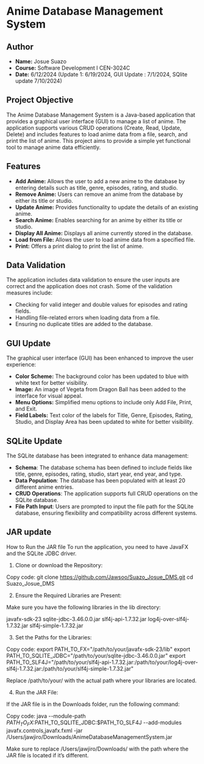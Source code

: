 # Anime Database Management System

## Author
- **Name:** Josue Suazo
- **Course:** Software Development I CEN-3024C
- **Date:** 6/12/2024 (Update 1: 6/19/2024, GUI Update : 7/1/2024, SQlite update 7/10/2024)

## Project Objective
The Anime Database Management System is a Java-based application that provides a graphical user interface (GUI) to manage a list of anime. The application supports various CRUD operations (Create, Read, Update, Delete) and includes features to load anime data from a file, search, and print the list of anime. This project aims to provide a simple yet functional tool to manage anime data efficiently.

## Features
- **Add Anime:** Allows the user to add a new anime to the database by entering details such as title, genre, episodes, rating, and studio.
- **Remove Anime:** Users can remove an anime from the database by either its title or studio.
- **Update Anime:** Provides functionality to update the details of an existing anime.
- **Search Anime:** Enables searching for an anime by either its title or studio.
- **Display All Anime:** Displays all anime currently stored in the database.
- **Load from File:** Allows the user to load anime data from a specified file.
- **Print:** Offers a print dialog to print the list of anime.
  
## Data Validation
The application includes data validation to ensure the user inputs are correct and the application does not crash. Some of the validation measures include:
- Checking for valid integer and double values for episodes and rating fields.
- Handling file-related errors when loading data from a file.
- Ensuring no duplicate titles are added to the database.

## GUI Update
The graphical user interface (GUI) has been enhanced to improve the user experience:
- **Color Scheme:** The background color has been updated to blue with white text for better visibility.
- **Image:** An image of Vegeta from Dragon Ball has been added to the interface for visual appeal.
- **Menu Options:** Simplified menu options to include only Add File, Print, and Exit.
- **Field Labels:** Text color of the labels for Title, Genre, Episodes, Rating, Studio, and Display Area has been updated to white for better visibility.

## SQLite Update
The SQLite database has been integrated to enhance data management:

- **Schema**: The database schema has been defined to include fields like title, genre, episodes, rating, studio, start year, end year, and type.
- **Data Population**: The database has been populated with at least 20 different anime entries.
- **CRUD Operations**: The application supports full CRUD operations on the SQLite database.
- **File Path Input**: Users are prompted to input the file path for the SQLite database, ensuring flexibility and compatibility across different systems.


## JAR update

How to Run the JAR file
To run the application, you need to have JavaFX and the SQLite JDBC driver. 

1. Clone or download the Repository:

Copy code:
git clone https://github.com/Jawsoo/Suazo_Josue_DMS.git
cd Suazo_Josue_DMS

2. Ensure the Required Libraries are Present:

Make sure you have the following libraries in the lib directory:

javafx-sdk-23
sqlite-jdbc-3.46.0.0.jar
slf4j-api-1.7.32.jar
log4j-over-slf4j-1.7.32.jar
slf4j-simple-1.7.32.jar

3. Set the Paths for the Libraries:

Copy code:
export PATH_TO_FX="/path/to/your/javafx-sdk-23/lib"
export PATH_TO_SQLITE_JDBC="/path/to/your/sqlite-jdbc-3.46.0.0.jar"
export PATH_TO_SLF4J="/path/to/your/slf4j-api-1.7.32.jar:/path/to/your/log4j-over-slf4j-1.7.32.jar:/path/to/your/slf4j-simple-1.7.32.jar"

Replace /path/to/your/ with the actual path where your libraries are located.

4. Run the JAR File:

If the JAR file is in the Downloads folder, run the following command:

Copy code:
java --module-path $PATH_TO_FX:$PATH_TO_SQLITE_JDBC:$PATH_TO_SLF4J --add-modules javafx.controls,javafx.fxml -jar /Users/jawjiro/Downloads/AnimeDatabaseManagementSystem.jar

Make sure to replace /Users/jawjiro/Downloads/ with the path where the JAR file is located if it’s different.
